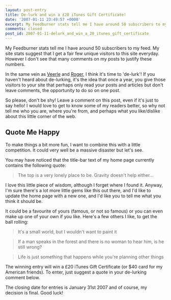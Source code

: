 ```yaml
---
layout: post-entry
title: De-lurk and win a £20 iTunes Gift Certificate!
date: '2007-01-11 23:49:57 +0000'
excerpt: My Feedburner stats tell me I have around 50 subscribers to my feed. My site stats suggest that I get a fair few unique visitors to this site everyday. However I don't see that many comments on my posts to justify these numbers. It's time to 'de-lurk'
comments: closed
post_id: 2007-01-11-delurk_and_win_a_20_itunes_gift_certificate
---
```

My Feedburner stats tell me I have around 50 subscribers to my feed. My site stats suggest that I get a fair few unique visitors to this site everyday. However I don't see that many comments on my posts to justify these numbers.

In the same vein as [Veerle][1] and [Roger][2], I think it's time to 'de-lurk'! If you haven't heard about de-lurking, it's the idea that once a year, you give those visitors to your site that perhaps only read your posts and articles but don't leave comments, the opportunity to do so on one post.

So please, don't be shy! Leave a comment on this post, even if it's just to say hello! I would love to get to know some of my readers better, so why not tell me who you are, where you're from, and perhaps what you like/dislike about this little corner of the web.

## Quote Me Happy
To make things a bit more fun, I want to combine this with a little competition. It could very well be a massive disaster but let's see.

You may have noticed that the title-bar text of my home page currently contains the following quote:

> The top is a very lonely place to be. Gravity doesn't help either...

I love this little piece of wisdom, although I forget where I found it. Anyway, I'm sure there's a lot more little gems like this out there, and I'd like to update the home page with a new one, and I'd like you to tell me what you think it should be.

It could be a favourite of yours (famous, or not so famous) or you can even make up one of your own if you like. Here's a few others I like, to get the ball rolling:

> It's a small world, but I wouldn't want to paint it

> If a man speaks in the forest and there is no woman to hear him, is he still wrong?

> Life is just something that happens while you're planning other things

The winning entry will win a £20 iTunes Gift Certificate (or $40 card for my American friends). To enter, just suggest a quote in your de-lurking comment below.

The closing date for entries is January 31st 2007 and of course, my decision is final. Good luck!

[1]: http://veerle.duoh.com/blog/comments/no_more_lurking_its_de_lurking_time_again/
[2]: http://www.456bereastreet.com/archive/200701/delurk_and_tell_me_what_you_want_to_read_about/